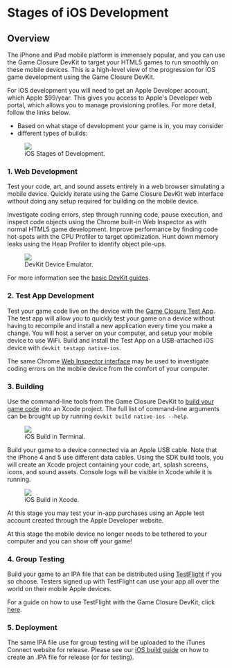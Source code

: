 # Stages of iOS Development

## Overview

The iPhone and iPad mobile platform is immensely popular, and you can use the
Game Closure DevKit to target your HTML5 games to run smoothly on these mobile
devices.  This is a high-level view of the progression for iOS game development
using the Game Closure DevKit.

For iOS development you will need to get an Apple Developer account, which
Apple  $99/year.  This gives you access to Apple's Developer web portal, which
allows you to manage provisioning profiles.  For more detail, follow the links
below.

* Based on what stage of development your game is in, you may consider
* different types of builds:

<div class="figure-wrapper">
<figure>
<img src="./assets/ios/stages.png"></img>
<figcaption>iOS Stages of Development.</figcaption>
</figure>
</div>

### 1. Web Development

Test your code, art, and sound assets entirely in a web browser simulating a
mobile device.  Quickly iterate using the Game Closure DevKit web interface
without doing any setup required for building on the mobile device.

Investigate coding errors, step through running code, pause execution, and
inspect code objects using the Chrome built-in Web Inspector as with normal
HTML5 game development.  Improve performance by finding code hot-spots with the
CPU Profiler to target optimization.  Hunt down memory leaks using the Heap
Profiler to identify object pile-ups.

<div class="figure-wrapper">
<figure>
<img src="./assets/web-dev.png"></img>
<figcaption>DevKit Device Emulator.</figcaption>
</figure>
</div>

For more information see the [basic DevKit guides](../guide/install.html).

### 2. Test App Development

Test your game code live on the device with the [Game Closure Test
App](./ios-test-app.html).  The test app will allow you to quickly test your
game on a device without having to recompile and install a new application
every time you make a change.  You will host a server on your computer, and
setup your mobile device to use WiFi.  Build and install the Test App on a
USB-attached iOS device with `devkit testapp native-ios`.

The same Chrome [Web Inspector interface](./ios-remote-debug.html) may be used
to investigate coding errors on the mobile device from the comfort of your
computer.

### 3. Building

Use the command-line tools from the Game Closure DevKit to [build your game
code](./ios-build.html) into an Xcode project.  The full list of command-line
arguments can be brought up by running `devkit build native-ios --help`.

<div class="figure-wrapper">
<figure>
<img src="./assets/ios/ios-build-console.png"></img>
<figcaption>iOS Build in Terminal.</figcaption>
</figure>
</div>

Build your game to a device connected via an Apple USB cable.  Note that the
iPhone 4 and 5 use different data cables.  Using the SDK build tools, you will
create an Xcode project containing your code, art, splash screens, icons, and
sound assets.  Console logs will be visible in Xcode while it is running.

<div class="figure-wrapper">
<figure>
<img src="./assets/ios/ios-build-xcode.png"></img>
<figcaption>iOS Build in Xcode.</figcaption>
</figure>
</div>

At this stage you may test your in-app purchases using an Apple test account
created through the Apple Developer website.

At this stage the mobile device no longer needs to be tethered to your computer
and you can show off your game!

### 4. Group Testing

Build your game to an IPA file that can be distributed using
[TestFlight](http://testflightapp.com) if you so choose.  Testers signed up
with TestFlight can use your app all over the world on their mobile Apple
devices.

For a guide on how to use TestFlight with the Game Closure DevKit, click
[here](./ios-testflight.html).

### 5. Deployment

The same IPA file use for group testing will be uploaded to the iTunes Connect
website for release.  Please see our [iOS build guide](./ios-build.html) on how
to create an .IPA file for release (or for testing).

